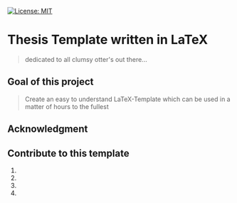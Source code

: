[![License: MIT](https://img.shields.io/badge/License-MIT-yellow.svg)](https://opensource.org/licenses/MIT)

# Thesis Template written in LaTeX

> dedicated to all clumsy otter's out there...

## Goal of this project

> Create an easy to understand LaTeX-Template which can be used in a matter of hours to the fullest





## Acknowledgment



## Contribute to this template

1. 
2. 
3. 
4. 
